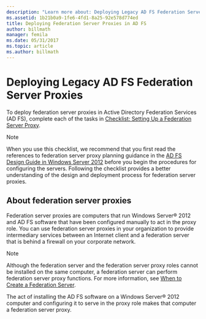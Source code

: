 ```yaml
---
description: "Learn more about: Deploying Legacy AD FS Federation Server Proxies"
ms.assetid: 1b21b0a9-1fe6-4fd1-8a25-92e578d774ed
title: Deploying Federation Server Proxies in AD FS
author: billmath
manager: femila
ms.date: 05/31/2017
ms.topic: article
ms.author: billmath
---
```


# Deploying Legacy AD FS Federation Server Proxies

To deploy federation server proxies in Active Directory Federation Services \(AD FS\), complete each of the tasks in [Checklist: Setting Up a Federation Server Proxy](Checklist--Setting-Up-a-Federation-Server-Proxy.md).

> [!NOTE]
> When you use this checklist, we recommend that you first read the references to federation server proxy planning guidance in the [AD FS Design Guide in Windows Server 2012](../design/ad-fs-design-guide-in-windows-server-2012.md) before you begin the procedures for configuring the servers. Following the checklist provides a better understanding of the design and deployment process for federation server proxies.

## About federation server proxies
Federation server proxies are computers that run Windows Server&reg; 2012 and AD FS software that have been configured manually to act in the proxy role. You can use federation server proxies in your organization to provide intermediary services between an Internet client and a federation server that is behind a firewall on your corporate network.

> [!NOTE]
> Although the federation server and the federation server proxy roles cannot be installed on the same computer, a federation server can perform federation server proxy functions. For more information, see [When to Create a Federation Server](/previous-versions/windows/it-pro/windows-server-2012-R2-and-2012/dd807101(v=ws.11)).

The act of installing the AD FS software on a Windows Server&reg; 2012 computer and configuring it to serve in the proxy role makes that computer a federation server proxy.

